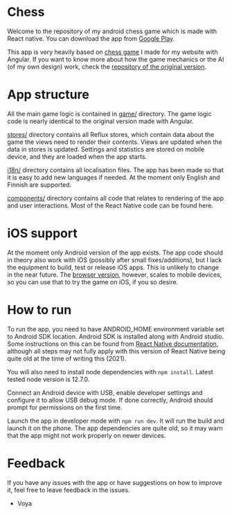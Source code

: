 # Chess

Welcome to the repository of my android chess game which is made with React native. You can download the app from [Google Play](https://play.google.com/store/apps/details?id=com.voyacode.chess).

This app is very heavily based on [chess game](https://voyacode.com/projects/chess) I made for my website with Angular. If you want to know more about how the game mechanics or the AI (of my own design) work, check the [repository of the original version](https://github.com/Voya100/VoyaCode/tree/master/src/app/projects/chess).

# App structure

All the main game logic is contained in [game/](https://github.com/Voya100/ReactNativeChess/tree/master/app/game) directory. The game logic code is nearly identical to the original version made with Angular.

[stores/](https://github.com/Voya100/ReactNativeChess/tree/master/app/stores) directory contains all Reflux stores, which contain data about the game the views need to render their contents. Views are updated when the data in stores is updated. Settings and statistics are stored on mobile device, and they are loaded when the app starts.

[i18n/](https://github.com/Voya100/ReactNativeChess/tree/master/app/i18n) directory contains all localisation files. The app has been made so that it is easy to add new languages if needed. At the moment only English and Finnish are supported.

[components/](https://github.com/Voya100/ReactNativeChess/tree/master/app/components) directory contains all code that relates to rendering of the app and user interactions. Most of the React Native code can be found here.

# iOS support

At the moment only Android version of the app exists. The app code should in theory also work with iOS (possibly after small fixes/additions), but I lack the equipment to build, test or release iOS apps. This is unlikely to change in the near future. The [browser version](https://www.voyacode.com/projects/chess), however, scales to mobile devices, so you can use that to try the game on iOS, if you so desire.

# How to run

To run the app, you need to have ANDROID_HOME environment variable set to Android SDK location. Android SDK is installed along with Android studio. Some instructions on this can be found from [React Native documentation](https://reactnative.dev/docs/environment-setup), although all steps may not fully apply with this version of React Native being quite old at the time of writing this (2021).

You will also need to install node dependencies with `npm install`. Latest tested node version is 12.7.0.

Connect an Android device with USB, enable developer settings and configure it to allow USB debug mode. If done correctly, Android should prompt for permissions on the first time.

Launch the app in developer mode with `npm run dev`. It will run the build and launch it on the phone. 
The app dependencies are quite old, so it may warn that the app might not work properly on newer devices.

# Feedback

If you have any issues with the app or have suggestions on how to improve it, feel free to leave feedback in the issues.

- Voya
